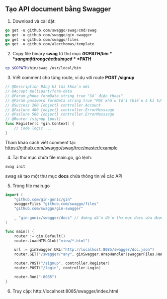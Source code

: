 ## Tạo API document bằng Swagger

1. Download và cài đặt:
```go
go get -u github.com/swaggo/swag/cmd/swag
go get -u github.com/swaggo/gin-swagger
go get -u github.com/swaggo/files
go get -u github.com/alecthomas/template
```

2. Copy file binary **swag** từ thư mục **$GOPATH/bin** sang một trong các thư mục ở **$PATH**
```bash
cp $GOPATH/bin/swag /usr/local/bin
```

3. Viết comment cho từng route, ví dụ với route **POST /signup**
```go
// @Description Đăng kí tài khoản mới
// @Accept multipart/form-data
// @Param phone formData string true "Số điện thoại"
// @Param password formData string true "Mật khẩu tối thiểu 4 kí tự"
// @Success 200 {object} controller.Account
// @Failure 400 {object} controller.ErrorMesssage
// @Failure 500 {object} controller.ErrorMesssage
// @Router /signup [post]
func Register(c *gin.Context) {
	// Code logic ...
}
```
Tham khảo cách viết comment tại: https://github.com/swaggo/swag/tree/master/example

4. Tại thư mục chứa file main.go, gõ lệnh:
```bash
swag init
```
swag sẽ tạo một thư mục **docs** chứa thông tin về các API

5. Trong file main.go
```go
import (
	"github.com/gin-gonic/gin"
	swaggerFiles "github.com/swaggo/files"
	"github.com/swaggo/gin-swagger"
	
	_ "gin-gonic/swagger/docs" // đường dẫn đến thư mục docs vừa được tạo ở bước 4
)

func main() {
	router := gin.Default()
	router.LoadHTMLGlob("view/*.html")

	url := ginSwagger.URL("http://localhost:8085/swagger/doc.json")
	router.GET("/swagger/*any", ginSwagger.WrapHandler(swaggerFiles.Handler, url))

	router.POST("/signup", controller.Register)
	router.POST("/login", controller.Login)

	router.Run(":8085")
}
```

6. Truy cập: http://localhost:8085/swagger/index.html